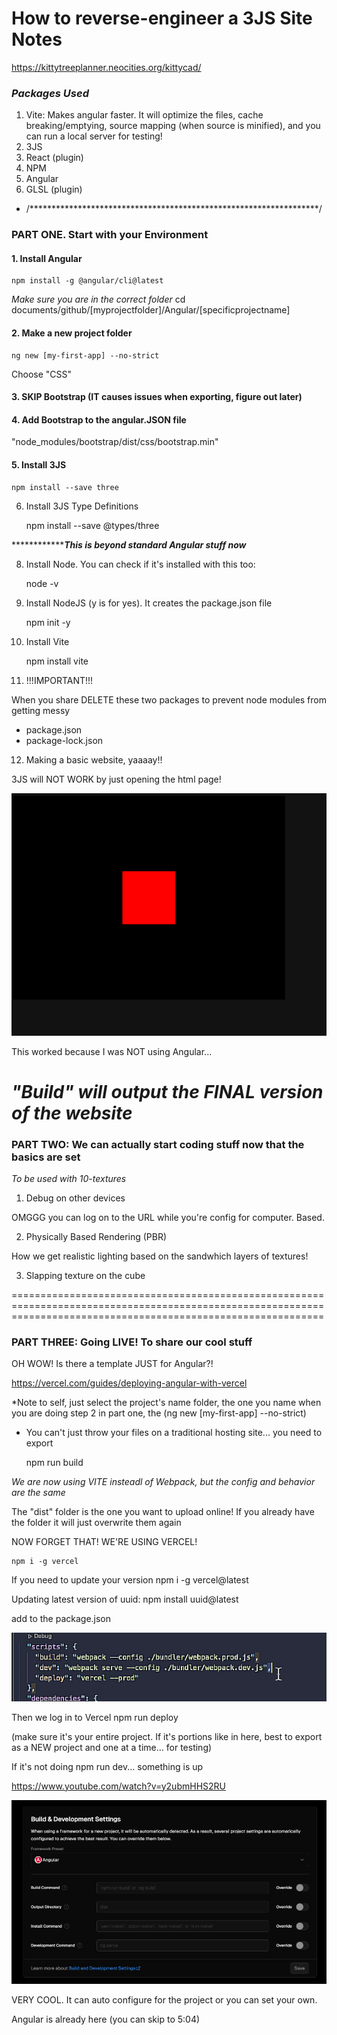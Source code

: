 # How to reverse-engineer a 3JS Site Notes

<https://kittytreeplanner.neocities.org/kittycad/>

### *Packages Used*
1. Vite: Makes angular faster. It will optimize the files, cache breaking/emptying, source mapping (when source is minified), and you can run a local server for testing!
2. 3JS
3. React (plugin)
4. NPM
5. Angular
6. GLSL (plugin)

* /******************************************************************/

### PART ONE. Start with your Environment

#### 1. Install Angular

    npm install -g @angular/cli@latest

*Make sure you are in the correct folder*
cd documents/github/[myprojectfolder]/Angular/[specificprojectname]

#### 2. Make a new project folder

    ng new [my-first-app] --no-strict

Choose "CSS"

#### 3. SKIP Bootstrap (IT causes issues when exporting, figure out later)

#### 4. Add Bootstrap to the angular.JSON file

"node_modules/bootstrap/dist/css/bootstrap.min"

####  5. Install 3JS

    npm install --save three

6. Install 3JS Type Definitions

    npm install --save @types/three

***************This is beyond standard Angular stuff now***

8. Install Node. You can check if it's installed with this too:

    node -v

9. Install NodeJS (y is for yes). It creates the package.json file

    npm init -y

10. Install Vite

    npm install vite

11. !!!IMPORTANT!!!

When you share DELETE these two packages to prevent node modules from getting messy

- package.json
- package-lock.json

12. Making a basic website, yaaaay!!

3JS will NOT WORK by just opening the html page!

![Alt text](image-1.png)

This worked because I was NOT using Angular...






*"Build" will output the FINAL version of the website*
==================================================================================================================================================================
### PART TWO: We can actually start coding stuff now that the basics are set

*To be used with 10-textures*

1. Debug on other devices

OMGGG you can log on to the URL while you're config for computer. Based.

2. Physically Based Rendering (PBR)

How we get realistic lighting based on the sandwhich layers of textures!

3. Slapping texture on the cube


==================================================================================================================================================================
### PART THREE: Going LIVE! To share our cool stuff


OH WOW! Is there a template JUST for Angular?!

<https://vercel.com/guides/deploying-angular-with-vercel>


*Note to self, just select the project's name folder, the one you name when you are doing step 2 in part one, the (ng new [my-first-app] --no-strict)

- You can't just throw your files on a traditional hosting site... you need to export

    npm run build

*We are now using VITE insteadl of Webpack, but the config and behavior are the same*

The "dist" folder is the one you want to upload online! If you already have the folder it will just overwrite them again

NOW FORGET THAT! WE'RE USING VERCEL!

    npm i -g vercel

If you need to update your version
    npm i -g vercel@latest

Updating latest version of uuid:
    npm install uuid@latest

add to the package.json

![Alt text](image-2.png)

Then we log in to Vercel
    npm run deploy

(make sure it's your entire project. If it's portions like in here, best to export as a NEW project and one at a time... for testing)

If it's not doing npm run dev... something is up

<https://www.youtube.com/watch?v=y2ubmHHS2RU>

![Alt text](image-3.png)

VERY COOL. It can auto configure for the project or you can set your own.

Angular is already here (you can skip to 5:04)


